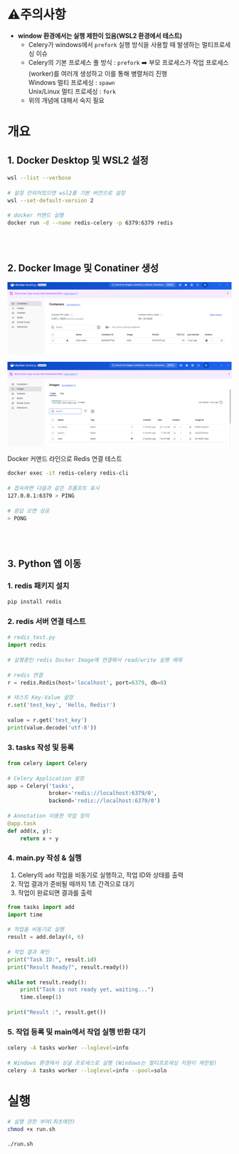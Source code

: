 # ⚠️주의사항

* **window 환경에서는 실행 제한이 있음(WSL2 환경에서 테스트)**
    * Celery가 windows에서 `prefork` 실행 방식을 사용할 때 발생하는 멀티프로세싱 이슈
    * Celery의 기본 프로세스 풀 방식 : `prefork` ➡️ 부모 프로세스가 작업 프로세스(worker)를 여러개 생성하고 이를 통해 병렬처리 진행<br>
      Windows 멀티 프로세싱 : `spawn`<br>
      Unix/Linux 멀티 프로세싱 : `fork`<br>
    * 위의 개념에 대해서 숙지 필요


# 개요


## 1. Docker Desktop 및 WSL2 설정
```bash
wsl --list --verbose

# 설정 안되어있으면 wsl2를 기본 버전으로 설정
wsl --set-default-version 2

# docker 커맨드 실행
docker run -d --name redis-celery -p 6379:6379 redis
```
<br/><br/>

## 2. Docker Image 및 Conatiner 생성
![alt text](readmeImgs/image.png)

![alt text](readmeImgs/image-1.png)

Docker 커맨드 라인으로 Redis 연결 테스트
```bash
docker exec -it redis-celery redis-cli

# 접속하면 다음과 같은 프롬프트 표시
127.0.0.1:6379 > PING

# 응답 오면 성공
> PONG
```
<br/><br/>


## 3. Python 앱 이동

### 1. redis 패키지 설치</br>
```bash
pip install redis
```


### 2. redis 서버 연결 테스트
```python
# redis_test.py
import redis

# 실행중인 redis Docker Image에 연결해서 read/write 실행 예제

# redis 연결
r = redis.Redis(host='localhost', port=6379, db=0)

# 테스트 Key-Value 설정
r.set('test_key', 'Hello, Redis!')

value = r.get('test_key')
print(value.decode('utf-8'))
```

### 3. tasks 작성 및 등록
```python
from celery import Celery

# Celery Application 설정
app = Celery('tasks', 
             broker='redis://localhost:6379/0',
             backend='redis://localhost:6379/0')

# Annotation 이용한 작업 정의
@app.task
def add(x, y):
    return x + y
```

### 4. main.py 작성 & 실행
1. Celery의 `add` 작업을 비동기로 실행하고, 작업 ID와 상태를 출력
2. 작업 결과가 준비될 때까지 1초 간격으로 대기
3. 작업이 완료되면 결과를 출력
```python
from tasks import add
import time

# 작업을 비동기로 실행
result = add.delay(4, 6)

# 작업 결과 확인
print("Task ID:", result.id)
print("Result Ready?", result.ready())

while not result.ready():
    print("Task is not ready yet, waiting...")
    time.sleep(1)

print("Result :", result.get())
```


### 5. 작업 등록 및 main에서 작업 실행 반환 대기
```bash
celery -A tasks worker --loglevel=info

# Windows 환경에서 싱글 프로세스로 실행 (Windows는 멀티프로세싱 지원이 제한됨)
celery -A tasks worker --loglevel=info --pool=solo
```


# 실행
```bash
# 실행 권한 부여(최초에만)
chmod +x run.sh

./run.sh
```